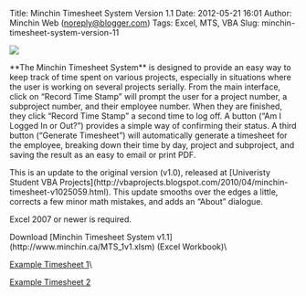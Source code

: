 Title: Minchin Timesheet System Version 1.1
Date: 2012-05-21 16:01
Author: Minchin Web (noreply@blogger.com)
Tags: Excel, MTS, VBA
Slug: minchin-timesheet-system-version-11

[![](http://1.bp.blogspot.com/_fWUoqQ2t4Js/S8VarB-dZpI/AAAAAAAABQw/rzyhDxjzejk/s400/Full+Timesheet+corner.bmp)](http://1.bp.blogspot.com/_fWUoqQ2t4Js/S8Vaqw6uPxI/AAAAAAAABQo/HNmQk8bGSZI/s1600/Full+Timesheet.bmp)

</p>
**The Minchin Timesheet System** is designed to provide an easy way to
keep track of time spent on various projects, especially in situations
where the user is working on several projects serially. From the main
interface, click on “Record Time Stamp” will prompt the user for a
project number, a subproject number, and their employee number. When
they are finished, they click “Record Time Stamp” a second time to log
off. A button (“Am I Logged In or Out?”) provides a simple way of
confirming their status. A third button (“Generate Timesheet”) will
automatically generate a timesheet for the employee, breaking down their
time by day, project and subproject, and saving the result as an easy to
email or print PDF.

</p>
This is an update to the original version (v1.0), released at
[Univeristy Student VBA
Projects](http://vbaprojects.blogspot.com/2010/04/minchin-timesheet-v1025059.html).
This update smooths over the edges a little, corrects a few minor math
mistakes, and adds an “About” dialogue.

</p>
Excel 2007 or newer is required.

</p>
Download [Minchin Timesheet System
v1.1](http://www.minchin.ca/MTS_1v1.xlsm) (Excel Workbook)\

[Example Timesheet
1](http://files.gove.net/shares/files/10w/minchin/Timesheet-5496-Mar-13-2010.pdf)\

[Example Timesheet
2](http://files.gove.net/shares/files/10w/minchin/Timesheet-5496-Mar-27-2010.pdf)

</p>

